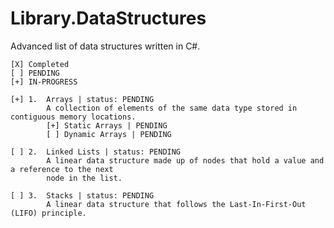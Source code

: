 # Library.DataStructures
   
Advanced list of data structures written in C#.

``` 
[X] Completed
[ ] PENDING  
[+] IN-PROGRESS  
``` 

```
[+] 1.  Arrays | status: PENDING
        A collection of elements of the same data type stored in contiguous memory locations.      
        [+] Static Arrays | PENDING
        [ ] Dynamic Arrays | PENDING

[ ] 2.  Linked Lists | status: PENDING  
        A linear data structure made up of nodes that hold a value and a reference to the next 
        node in the list.
        
[ ] 3.  Stacks | status: PENDING  
        A linear data structure that follows the Last-In-First-Out (LIFO) principle.
```
